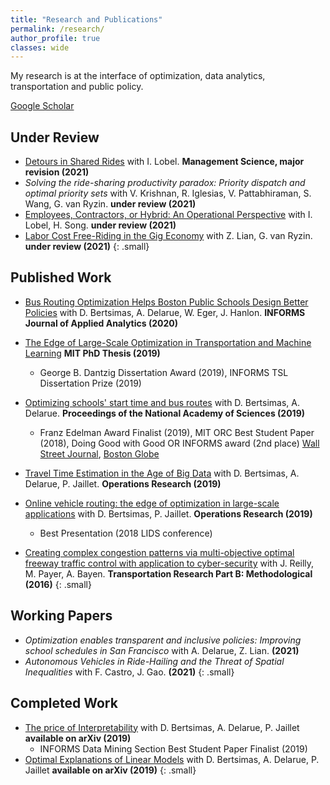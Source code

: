 ```yaml
---
title: "Research and Publications"
permalink: /research/
author_profile: true
classes: wide
---
```

My research is at the interface of optimization, data analytics, transportation and public policy.

<a href="https://scholar.google.com/citations?user=ffqbs_0AAAAJ&hl=en" class="btn btn--primary"><i class="fas a-graduation-cap" aria-hidden="true"></i> Google Scholar</a>

## Under Review
- [Detours in Shared Rides](https://papers.ssrn.com/sol3/papers.cfm?abstract_id=3711072) with I. Lobel. **Management Science, major revision (2021)**
- _Solving the ride-sharing productivity paradox: Priority dispatch and optimal priority sets_ with V. Krishnan, R. Iglesias, V. Pattabhiraman, S. Wang, G. van Ryzin. **under review (2021)**
- [Employees, Contractors, or Hybrid: An Operational Perspective](https://papers.ssrn.com/sol3/papers.cfm?abstract_id=3878215) with I. Lobel, H. Song. **under review (2021)**
- [Labor Cost Free-Riding in the Gig Economy](https://papers.ssrn.com/sol3/papers.cfm?abstract_id=3775888) with Z. Lian, G. van Ryzin. **under review (2021)**
{: .small}

## Published Work
- [Bus Routing Optimization Helps Boston Public Schools Design Better Policies](https://pubsonline.informs.org/doi/10.1287/inte.2019.1015) with D. Bertsimas, A. Delarue, W. Eger, J. Hanlon. **INFORMS Journal of Applied Analytics (2020)**

- [The Edge of Large-Scale Optimization in Transportation and Machine Learning](/assets/papers/sebastienmartin_thesis.pdf) **MIT PhD Thesis (2019)**
    - <i class="fas fa-award" aria-hidden="true"></i> George B. Dantzig Dissertation Award (2019), INFORMS TSL Dissertation Prize (2019)
- [Optimizing schools' start time and bus routes](https://doi.org/10.1073/pnas.1811462116) with D. Bertsimas, A. Delarue. **Proceedings of the National Academy of Sciences (2019)** 
    - <i class="fas fa-award" aria-hidden="true"></i> Franz Edelman Award Finalist (2019), MIT ORC Best Student Paper (2018), Doing Good with Good OR INFORMS award (2nd place) <i class="fas fa-newspaper" aria-hidden="true"></i> [Wall Street Journal](https://www.wsj.com/articles/how-do-you-fix-a-school-bus-problem-call-mit-1502456400), [Boston Globe](https://apps.bostonglobe.com/ideas/graphics/2018/09/equity-machine/)
-  [Travel Time Estimation in the Age of Big Data](https://pubsonline.informs.org/doi/10.1287/opre.2018.1784) with D. Bertsimas, A. Delarue, P. Jaillet. **Operations Research (2019)**
- [Online vehicle routing: the edge of optimization in large-scale applications](https://pubsonline.informs.org/doi/10.1287/opre.2018.1763) with D. Bertsimas, P. Jaillet. **Operations Research (2019)**
   - <i class="fas fa-award" aria-hidden="true"></i> Best Presentation (2018 LIDS conference)
- [Creating complex congestion patterns via multi-objective optimal freeway traffic control with application to cyber-security](https://www.sciencedirect.com/science/article/pii/S0191261516303307) with J. Reilly, M. Payer, A. Bayen. **Transportation Research Part B: Methodological (2016)**
{: .small}

## Working Papers

- *Optimization enables transparent and inclusive policies: Improving school schedules in San Francisco* with A. Delarue, Z. Lian. **(2021)**
- *Autonomous Vehicles in Ride-Hailing and the Threat of Spatial Inequalities* with F. Castro, J. Gao. **(2021)**
{: .small}

## Completed Work

- [The price of Interpretability](https://arxiv.org/abs/1907.03419) with D. Bertsimas, A. Delarue, P. Jaillet **available on arXiv (2019)**
   - <i class="fas fa-award" aria-hidden="true"></i> INFORMS Data Mining Section Best Student Paper Finalist (2019)
- [Optimal Explanations of Linear Models](https://arxiv.org/abs/1907.04669) with D. Bertsimas, A. Delarue, P. Jaillet **available on arXiv (2019)**
{: .small}


